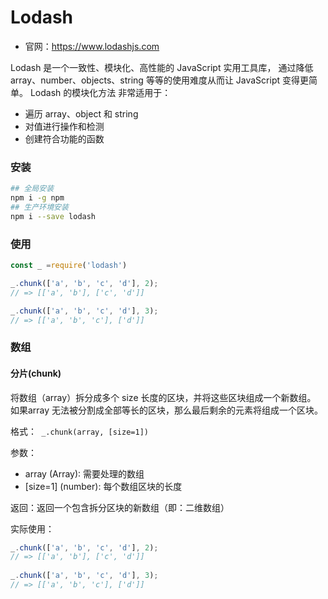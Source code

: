 
# Lodash

- 官网：<https://www.lodashjs.com>

Lodash 是一个一致性、模块化、高性能的 JavaScript 实用工具库， 通过降低 array、number、objects、string 等等的使用难度从而让 JavaScript 变得更简单。 Lodash 的模块化方法 非常适用于：

- 遍历 array、object 和 string
- 对值进行操作和检测
- 创建符合功能的函数

### 安装

```bash
## 全局安装
npm i -g npm
## 生产环境安装
npm i --save lodash

```

### 使用

```js
const _ =require('lodash')

_.chunk(['a', 'b', 'c', 'd'], 2);
// => [['a', 'b'], ['c', 'd']]

_.chunk(['a', 'b', 'c', 'd'], 3);
// => [['a', 'b', 'c'], ['d']]


```

### 数组

#### 分片(chunk)

将数组（array）拆分成多个 size 长度的区块，并将这些区块组成一个新数组。 如果array 无法被分割成全部等长的区块，那么最后剩余的元素将组成一个区块。

格式：` _.chunk(array, [size=1])`

参数：

- array (Array): 需要处理的数组
- [size=1] (number): 每个数组区块的长度

返回：返回一个包含拆分区块的新数组（即：二维数组）

实际使用：

```js
_.chunk(['a', 'b', 'c', 'd'], 2);
// => [['a', 'b'], ['c', 'd']]
 
_.chunk(['a', 'b', 'c', 'd'], 3);
// => [['a', 'b', 'c'], ['d']]

```

